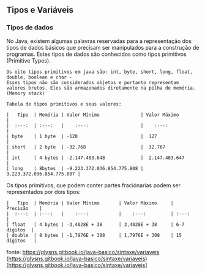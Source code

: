 ## Tipos e Variáveis 

### Tipos de dados
No Java, existem algumas palavras reservadas para a representação dos tipos de dados básicos que precisam ser manipulados para a construção de programas. Estes tipos de dados são conhecidos como tipos primitivos (Primitive Types).

    Os oito tipos primitivos em java são: int, byte, short, long, float, double, boolean e char - 
    Esses tipos não são considerados objetos e portanto representam valores brutos. Eles são armazenados diretamente na pilha de memória. (Memory stack)

    Tabela de tipos primitivos e seus valores:

    |   Tipo  | Memória | Valor Mínimo               | Valor Máximo               |
    |  :---:  | :---:   |    :---:                   |    :---:                   |
    | byte    | 1 byte  | -128                       |  127                       |
    | short   | 2 byte  | -32.768                    |  32.767                    |
    | int     | 4 bytes | -2.147.483.648             |  2.147.483.647             |
    | long    | 8bytes  | -9.223.372.036.854.775.808 |  9.223.372.036.854.775.807 |

Os tipos primitivos, que podem conter partes fraciónarias podem ser representados por dois tipos:

    |   Tipo  | Memória | Valor Mínimo       | Valor Máximo     |  Precisão    |
    |  :---:  | :---:   |    :---:           |    :---:         | :---:        |
    | float   | 4 bytes | -3,4028E + 38      | 3,4028E + 38     | 6-7 dígitos  |
    | double  | 8 bytes | -1,7976E + 308     | 1,7976E + 308    | 15 dígitos   |
    
     


fonte: <https://glysns.gitbook.io/java-basico/sintaxe/variaveis>
       (https://glysns.gitbook.io/java-basico/sintaxe/variaveis)
       [https://glysns.gitbook.io/java-basico/sintaxe/variaveis]

